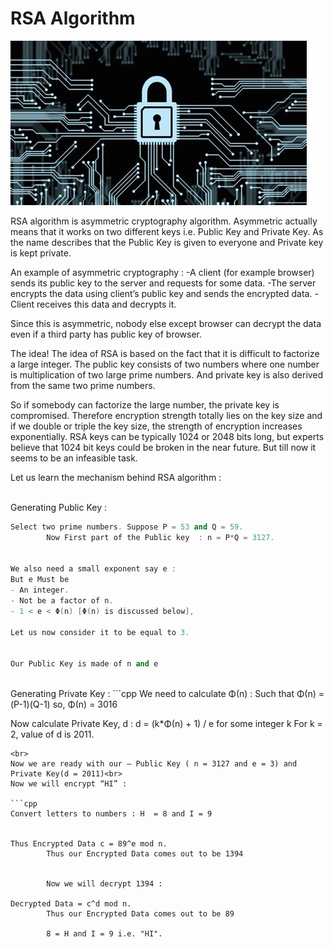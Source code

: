 # RSA Algorithm

<img src = "assets\new.jpg"><br>

RSA algorithm is asymmetric cryptography algorithm. Asymmetric actually means that it works on two different keys i.e. Public Key and Private Key. As the name describes that the Public Key is given to everyone and Private key is kept private.

An example of asymmetric cryptography : 
-A client (for example browser) sends its public key to the server and requests for some data.
-The server encrypts the data using client’s public key and sends the encrypted data. 
-Client receives this data and decrypts it. 

Since this is asymmetric, nobody else except browser can decrypt the data even if a third party has public key of browser.


The idea! The idea of RSA is based on the fact that it is difficult to factorize a large integer. The public key consists of two numbers where one number is multiplication of two large prime numbers. And private key is also derived from the same two prime numbers.


So if somebody can factorize the large number, the private key is compromised. Therefore encryption strength totally lies on the key size and if we double or triple the key size, the strength of encryption increases exponentially. RSA keys can be typically 1024 or 2048 bits long, but experts believe that 1024 bit keys could be broken in the near future. But till now it seems to be an infeasible task.


Let us learn the mechanism behind RSA algorithm : 

<br>
Generating Public Key : 

```cpp
Select two prime numbers. Suppose P = 53 and Q = 59.
		Now First part of the Public key  : n = P*Q = 3127.

		
We also need a small exponent say e : 
But e Must be 
- An integer.
- Not be a factor of n.
- 1 < e < Φ(n) [Φ(n) is discussed below], 

Let us now consider it to be equal to 3.

			
Our Public Key is made of n and e
```
<br>
Generating Private Key : 
```cpp
We need to calculate Φ(n) :
		Such that Φ(n) = (P-1)(Q-1)   
			  so,  Φ(n) = 3016

			
Now calculate Private Key, d : 
		d = (k*Φ(n) + 1) / e for some integer k
		For k = 2, value of d is 2011.
```
<br>
Now we are ready with our – Public Key ( n = 3127 and e = 3) and Private Key(d = 2011)<br>
Now we will encrypt “HI” : 

```cpp
Convert letters to numbers : H  = 8 and I = 9

			
Thus Encrypted Data c = 89^e mod n. 
		Thus our Encrypted Data comes out to be 1394


		Now we will decrypt 1394 : 
			
Decrypted Data = c^d mod n. 
		Thus our Encrypted Data comes out to be 89

		8 = H and I = 9 i.e. "HI".
```
